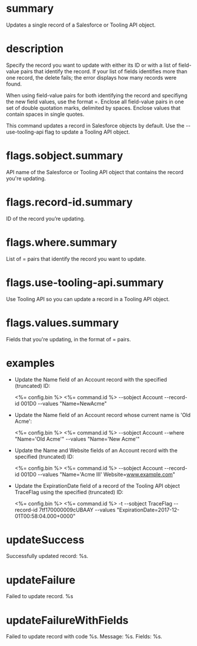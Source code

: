 # summary

Updates a single record of a Salesforce or Tooling API object.

# description

Specify the record you want to update with either its ID or with a list of field-value pairs that identify the record. If your list of fields identifies more than one record, the delete fails; the error displays how many records were found.

When using field-value pairs for both identifying the record and specifiyng the new field values, use the format <fieldName>=<value>. Enclose all field-value pairs in one set of double quotation marks, delimited by spaces. Enclose values that contain spaces in single quotes.

This command updates a record in Salesforce objects by default. Use the --use-tooling-api flag to update a Tooling API object.

# flags.sobject.summary

API name of the Salesforce or Tooling API object that contains the record you're updating.

# flags.record-id.summary

ID of the record you’re updating.

# flags.where.summary

List of <fieldName>=<value> pairs that identify the record you want to update.

# flags.use-tooling-api.summary

Use Tooling API so you can update a record in a Tooling API object.

# flags.values.summary

Fields that you're updating, in the format of <fieldName>=<value> pairs.

# examples

- Update the Name field of an Account record with the specified (truncated) ID:

  <%= config.bin %> <%= command.id %> --sobject Account --record-id 001D0 --values "Name=NewAcme"

- Update the Name field of an Account record whose current name is 'Old Acme':

  <%= config.bin %> <%= command.id %> --sobject Account --where "Name='Old Acme'" --values "Name='New Acme'"

- Update the Name and Website fields of an Account record with the specified (truncated) ID:

  <%= config.bin %> <%= command.id %> --sobject Account --record-id 001D0 --values "Name='Acme III' Website=www.example.com"

- Update the ExpirationDate field of a record of the Tooling API object TraceFlag using the specified (truncated) ID:

  <%= config.bin %> <%= command.id %> -t --sobject TraceFlag --record-id 7tf170000009cUBAAY --values "ExpirationDate=2017-12-01T00:58:04.000+0000"

# updateSuccess

Successfully updated record: %s.

# updateFailure

Failed to update record. %s

# updateFailureWithFields

Failed to update record with code %s. Message: %s. Fields: %s.
